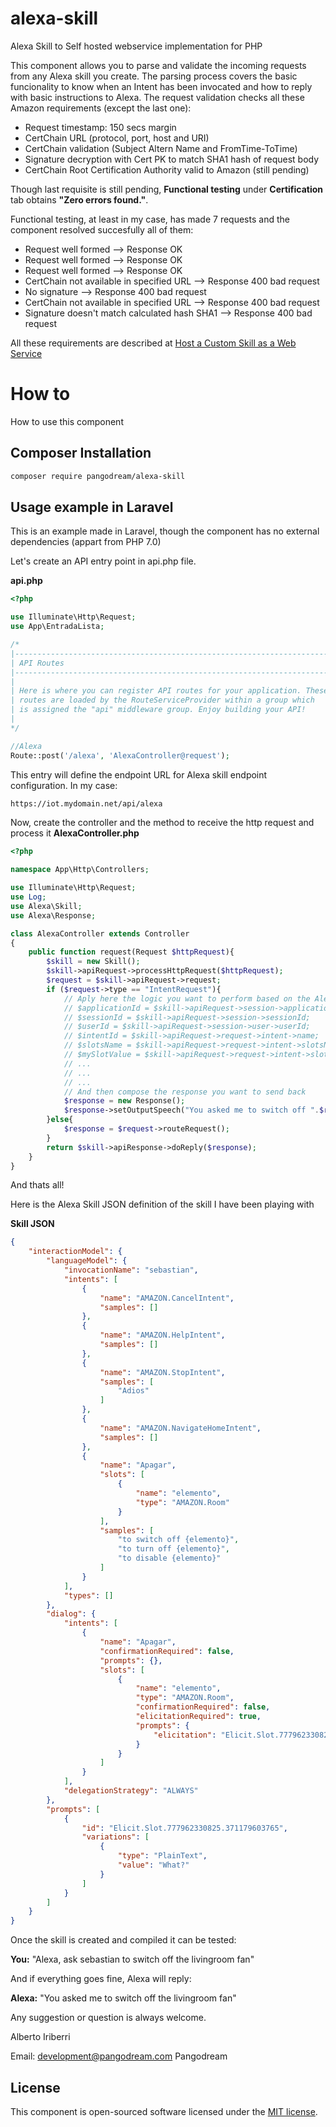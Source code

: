 # alexa-skill
Alexa Skill to Self hosted webservice implementation for PHP

This component allows you to parse and validate the incoming requests from any Alexa skill you create.
The parsing process covers the basic funcionality to know when an Intent has been invocated and how to reply with basic instructions to Alexa.
The request validation checks all these Amazon requirements (except the last one):
* Request timestamp: 150 secs margin
* CertChain URL (protocol, port, host and URI)
* CertChain validation (Subject Altern Name and FromTime-ToTime)
* Signature decryption with Cert PK to match SHA1 hash of request body
* CertChain Root Certification Authority valid to Amazon (still pending)

Though last requisite is still pending, **Functional testing** under **Certification** tab obtains **"Zero errors found."**.

Functional testing, at least in my case, has made 7 requests and the component resolved succesfully all of them:
* Request well formed --> Response OK
* Request well formed --> Response OK
* Request well formed --> Response OK
* CertChain not available in specified URL --> Response 400 bad request
* No signature --> Response 400 bad request
* CertChain not available in specified URL --> Response 400 bad request
* Signature doesn't match calculated hash SHA1 --> Response 400 bad request

All these requirements are described at
[Host a Custom Skill as a Web Service](https://developer.amazon.com/es/docs/custom-skills/host-a-custom-skill-as-a-web-service.html#verifying-that-the-request-was-sent-by-alexa)

# How to
How to use this component

## Composer Installation
```bash
composer require pangodream/alexa-skill
```

## Usage example in Laravel
This is an example made in Laravel, though the component has no external dependencies (appart from PHP 7.0)

Let's create an API entry point in api.php file. 

**api.php**
```php
<?php

use Illuminate\Http\Request;
use App\EntradaLista;

/*
|--------------------------------------------------------------------------
| API Routes
|--------------------------------------------------------------------------
|
| Here is where you can register API routes for your application. These
| routes are loaded by the RouteServiceProvider within a group which
| is assigned the "api" middleware group. Enjoy building your API!
|
*/

//Alexa
Route::post('/alexa', 'AlexaController@request');
```
This entry will define the endpoint URL for Alexa skill endpoint configuration.
In my case:
```bash
https://iot.mydomain.net/api/alexa
```

Now, create the controller and the method to receive the http request and process it
**AlexaController.php**
```php
<?php

namespace App\Http\Controllers;

use Illuminate\Http\Request;
use Log;
use Alexa\Skill;
use Alexa\Response;

class AlexaController extends Controller
{
    public function request(Request $httpRequest){
        $skill = new Skill();
        $skill->apiRequest->processHttpRequest($httpRequest);
        $request = $skill->apiRequest->request;
        if ($request->type == "IntentRequest"){
            // Aply here the logic you want to perform based on the Alexa request intent
            // $applicationId = $skill->apiRequest->session->application->applicationId;
            // $sessionId = $skill->apiRequest->session->sessionId;
            // $userId = $skill->apiRequest->session->user->userId;
            // $intentId = $skill->apiRequest->request->intent->name;
            // $slotsName = $skill->apiRequest->request->intent->slotsName;
            // $mySlotValue = $skill->apiRequest->request->intent->slots['elemento']->value;
            // ...
            // ...
            // ...
            // And then compose the response you want to send back
            $response = new Response();
            $response->setOutputSpeech("You asked me to switch off ".$request->intent->slots['elemento']->value);
        }else{
            $response = $request->routeRequest();
        }
        return $skill->apiResponse->doReply($response);
    }
}
```

And thats all!

Here is the Alexa Skill JSON definition of the skill I have been playing with

**Skill JSON**
```json
{
    "interactionModel": {
        "languageModel": {
            "invocationName": "sebastian",
            "intents": [
                {
                    "name": "AMAZON.CancelIntent",
                    "samples": []
                },
                {
                    "name": "AMAZON.HelpIntent",
                    "samples": []
                },
                {
                    "name": "AMAZON.StopIntent",
                    "samples": [
                        "Adios"
                    ]
                },
                {
                    "name": "AMAZON.NavigateHomeIntent",
                    "samples": []
                },
                {
                    "name": "Apagar",
                    "slots": [
                        {
                            "name": "elemento",
                            "type": "AMAZON.Room"
                        }
                    ],
                    "samples": [
                        "to switch off {elemento}",
                        "to turn off {elemento}",
                        "to disable {elemento}"
                    ]
                }
            ],
            "types": []
        },
        "dialog": {
            "intents": [
                {
                    "name": "Apagar",
                    "confirmationRequired": false,
                    "prompts": {},
                    "slots": [
                        {
                            "name": "elemento",
                            "type": "AMAZON.Room",
                            "confirmationRequired": false,
                            "elicitationRequired": true,
                            "prompts": {
                                "elicitation": "Elicit.Slot.777962330825.371179603765"
                            }
                        }
                    ]
                }
            ],
            "delegationStrategy": "ALWAYS"
        },
        "prompts": [
            {
                "id": "Elicit.Slot.777962330825.371179603765",
                "variations": [
                    {
                        "type": "PlainText",
                        "value": "What?"
                    }
                ]
            }
        ]
    }
}
```

Once the skill is created and compiled it can be tested:

**You:** "Alexa, ask sebastian to switch off the livingroom fan"

And if everything goes fine, Alexa will reply:

**Alexa:** "You asked me to switch off  the livingroom fan"

Any suggestion or question is always welcome.

Alberto Iriberri

Email: <development@pangodream.com>
Pangodream

## License
This component is open-sourced software licensed under the [MIT license](https://opensource.org/licenses/MIT).
